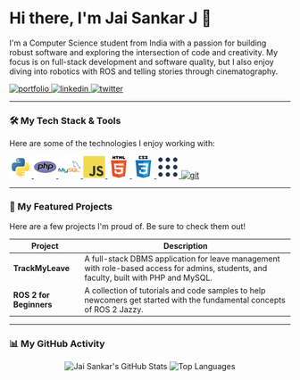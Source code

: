 # Hi there, I'm Jai Sankar J 👋

<p>
  I'm a Computer Science student from India with a passion for building robust software and exploring the intersection of code and creativity. My focus is on full-stack development and software quality, but I also enjoy diving into robotics with ROS and telling stories through cinematography.
</p>

<p align="left">
  <a href="https://lifeofjsankar.me/" target="_blank">
    <img src="https://img.shields.io/badge/Portfolio-Visit_Site-255E63?style=for-the-badge&logo=googlesites&logoColor=white" alt="portfolio"/>
  </a>
  <a href="https://www.linkedin.com/in/your-linkedin-url-here" target="_blank">
    <img src="https://img.shields.io/badge/LinkedIn-0077B5?style=for-the-badge&logo=linkedin&logoColor=white" alt="linkedin"/>
  </a>
   <a href="https://twitter.com/lifeofjsankar" target="_blank">
    <img src="https://img.shields.io/badge/Twitter-1DA1F2?style=for-the-badge&logo=twitter&logoColor=white" alt="twitter"/>
  </a>
</p>

---

### 🛠️ My Tech Stack & Tools

Here are some of the technologies I enjoy working with:

<p align="left">
  <a href="https://www.python.org" target="_blank"> 
    <img src="https://raw.githubusercontent.com/devicons/devicon/master/icons/python/python-original.svg" alt="python" width="40" height="40"/> 
  </a>
  <a href="https://www.php.net" target="_blank"> 
    <img src="https://raw.githubusercontent.com/devicons/devicon/master/icons/php/php-original.svg" alt="php" width="40" height="40"/> 
  </a>
  <a href="https://www.mysql.com/" target="_blank"> 
    <img src="https://raw.githubusercontent.com/devicons/devicon/master/icons/mysql/mysql-original-wordmark.svg" alt="mysql" width="40" height="40"/> 
  </a>
  <a href="https://developer.mozilla.org/en-US/docs/Web/JavaScript" target="_blank"> 
    <img src="https://raw.githubusercontent.com/devicons/devicon/master/icons/javascript/javascript-original.svg" alt="javascript" width="40" height="40"/> 
  </a>
  <a href="https://www.w3.org/html/" target="_blank"> 
    <img src="https://raw.githubusercontent.com/devicons/devicon/master/icons/html5/html5-original-wordmark.svg" alt="html5" width="40" height="40"/> 
  </a>
  <a href="https://www.w3schools.com/css/" target="_blank"> 
    <img src="https://raw.githubusercontent.com/devicons/devicon/master/icons/css3/css3-original-wordmark.svg" alt="css3" width="40" height="40"/> 
  </a>
  <a href="https://www.ros.org/" target="_blank"> 
    <img src="https://raw.githubusercontent.com/devicons/devicon/master/icons/ros/ros-original.svg" alt="ros" width="40" height="40"/> 
  </a>
  <a href="https://git-scm.com/" target="_blank"> 
    <img src="https://www.vectorlogo.zone/logos/git-scm/git-scm-icon.svg" alt="git" width="40" height="40"/> 
  </a>
</p>

---

### 🚀 My Featured Projects

Here are a few projects I'm proud of. Be sure to check them out!

| Project | Description |
|---|---|
| **TrackMyLeave** | A full-stack DBMS application for leave management with role-based access for admins, students, and faculty, built with PHP and MySQL. |
| **ROS 2 for Beginners** | A collection of tutorials and code samples to help newcomers get started with the fundamental concepts of ROS 2 Jazzy. |

---

### 📊 My GitHub Activity

<p align="center">
  <img src="https://github-readme-stats.vercel.app/api?username=lifeofjsankar&show_icons=true&theme=dark&hide_border=true&count_private=true" alt="Jai Sankar's GitHub Stats" />
  <img src="https://github-readme-stats.vercel.app/api/top-langs/?username=lifeofjsankar&layout=compact&theme=dark&hide_border=true" alt="Top Languages" />
</p>
